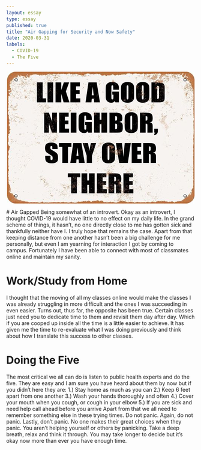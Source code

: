 ```yaml
---
layout: essay
type: essay
published: true
title: "Air Gapping for Security and Now Safety"
date: 2020-03-31
labels:
  - COVID-19
  - The Five
---
```


<p align="center"> 
 <img align="center" src="../images/like-a-good-neighbor.jpg">
</p>
# Air Gapped
Being somewhat of an introvert. Okay as an introvert, I thought COVID-19 would have little to no effect on my daily life. In the grand scheme of things, it hasn’t, no one directly close to me has gotten sick and thankfully neither have I. I truly hope that remains the case. Apart from that keeping distance from one another hasn’t been a big challenge for me personally, but even I am yearning for interaction I got by coming to campus. Fortunately I have been able to connect with most of classmates online and maintain my sanity.

# Work/Study from Home
I thought that the moving of all my classes online would make the classes I was already struggling in more difficult and the ones I was succeeding in even easier. Turns out, thus far, the opposite has been true. Certain classes just need you to dedicate time to them and revisit them day after day. Which if you are cooped up inside all the time is a little easier to achieve. It has given me the time to re-evaluate what I was doing previously and think about how I translate this success to other classes. 

# Doing the Five
The most critical we all can do is listen to public health experts and do the five. They are easy and I am sure you have heard about them by now but if you didn’t here they are:
1.)	Stay home as much as you can
2.)	Keep 6 feet apart from one another
3.)	Wash your hands thoroughly and often
4.)	Cover your mouth when you cough, or cough in your elbow
5.)	If you are sick and need help call ahead before you arrive
Apart from that we all need to remember something else in these trying times. Do not panic. Again, do not panic. Lastly, don’t panic. No one makes their great choices when they panic. You aren’t helping yourself or others by panicking. Take a deep breath, relax and think it through. You may take longer to decide but it’s okay now more than ever you have enough time. 
